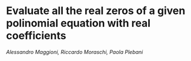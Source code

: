# Evaluate all the real zeros of a given polinomial equation with real coefficients
_Alessandro Maggioni, Riccardo Moraschi, Paola Plebani_


